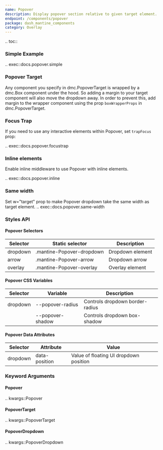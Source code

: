 ```yaml
---
name: Popover
description: Display popover section relative to given target element.
endpoint: /components/popover
package: dash_mantine_components
category: Overlay
---
```


.. toc::

### Simple Example

.. exec::docs.popover.simple

### Popover Target

Any component you specify in dmc.PopoverTarget is wrapped by a dmc.Box component under the hood. So adding a margin
to your target component will also move the dropdown away. In order to prevent this, add margin to the wrapper component
using the prop `boxWrapperProps` in dmc.PopoverTarget.

### Focus Trap

If you need to use any interactive elements within Popover, set `trapFocus` prop:

.. exec::docs.popover.focustrap

### Inline elements

Enable inline middleware to use Popover with inline elements.

.. exec::docs.popover.inline


### Same width

Set w="target" prop to make Popover dropdown take the same width as target element.
.. exec::docs.popover.same-width

### Styles API

#### Popover Selectors

| Selector  | Static selector             | Description          |
|-----------|------------------------------|----------------------|
| dropdown  | .mantine-Popover-dropdown    | Dropdown element     |
| arrow     | .mantine-Popover-arrow       | Dropdown arrow       |
| overlay   | .mantine-Popover-overlay     | Overlay element      |


#### Popover CSS Variables

| Selector  | Variable           | Description                    |
|-----------|--------------------|--------------------------------|
| dropdown  | --popover-radius   | Controls dropdown border-radius |
|           | --popover-shadow   | Controls dropdown box-shadow    |


#### Popover Data Attributes

| Selector  | Attribute       | Value                             |
|-----------|-----------------|-----------------------------------|
| dropdown  | data-position   | Value of floating UI dropdown position |


### Keyword Arguments

#### Popover

.. kwargs::Popover

#### PopoverTarget

.. kwargs::PopoverTarget

#### PopoverDropdown

.. kwargs::PopoverDropdown

